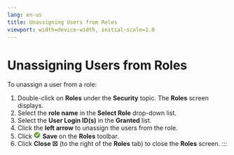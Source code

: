```yaml
---
lang: en-us
title: Unassigning Users from Roles
viewport: width=device-width, initial-scale=1.0
---
```


#  Unassigning Users from Roles

To unassign a user from a role:

1.  Double-click on **Roles** under the **Security** topic. The
    **Roles** screen displays.
2.  Select the **role name** in the **Select Role** drop-down list.
3.  Select the **User Login ID(s)** in the **Granted** list.
4.  Click the **left arrow** to unassign the users from the role.
5.  Click ![Save     icon](../../../Resources/Images/EM/EMsave.png "Save icon") **Save**
    on the **Roles** toolbar.
6.  Click **Close ☒** (to the right of the **Roles** tab) to close the
    **Roles** screen.
:::

 

